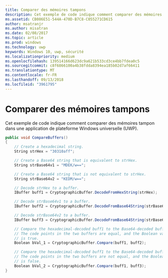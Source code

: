 ```yaml
---
title: Comparer des mémoires tampons
description: Cet exemple de code indique comment comparer des mémoires tampon dans une application de plateforme Windows universelle (UWP).
ms.assetid: CB086E51-544A-470D-B7C8-C055271CD615
author: msatranjr
ms.author: misatran
ms.date: 02/08/2017
ms.topic: article
ms.prod: windows
ms.technology: uwp
keywords: Windows 10, uwp, sécurité
ms.localizationpriority: medium
ms.openlocfilehash: 139514166d623dc9a621b533cd3ce4bb7fdea0c5
ms.sourcegitcommit: c8f6866100a4b38fdda8394ea185b02d7af66411
ms.translationtype: MT
ms.contentlocale: fr-FR
ms.lasthandoff: 09/13/2018
ms.locfileid: "3961795"
---
```

# <a name="compare-buffers"></a>Comparer des mémoires tampons



Cet exemple de code indique comment comparer des mémoires tampon dans une application de plateforme Windows universelle (UWP).

```cs
public void CompareBuffers()
{
    // Create a hexadecimal string.
    String strHex = "30310aff";

    // Create a Base64 string that is equivalent to strHex.
    String strBase64v1 = "MDEK/w==";

    // Create a Base64 string that is not equivalent to strHex.
    String strBase64v2 = "KEDM/w==";

    // Decode strHex to a buffer.
    IBuffer buff1 = CryptographicBuffer.DecodeFromHexString(strHex);

    // Decode strBase64v1 to a buffer.
    IBuffer buff2 = CryptographicBuffer.DecodeFromBase64String(strBase64v1);

    // Decode strBase64v2 to a buffer.
    IBuffer buff3 = CryptographicBuffer.DecodeFromBase64String(strBase64v2);

    // Compare the hexadecimal-decoded buff1 to the Base64-decoded buff2.
    // The code points in the two buffers are equal, and the Boolean value
    // is true.
    Boolean bVal_1 = CryptographicBuffer.Compare(buff1, buff2);

    // Compare the hexadecimal-decoded buff1 to the Base64-decoded buff3.
    // The code points in the two buffers are not equal, and the Boolean value
    // is false.
    Boolean bVal_2 = CryptographicBuffer.Compare(buff1, buff3);
}
```